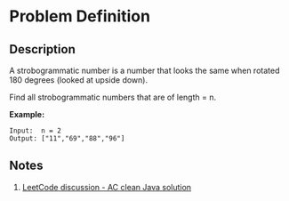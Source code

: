 # Problem Definition

## Description

A strobogrammatic number is a number that looks the same when rotated 180 degrees (looked at upside down).

Find all strobogrammatic numbers that are of length = n.

**Example:**

```text
Input:  n = 2
Output: ["11","69","88","96"]
```

## Notes

1. [LeetCode discussion - AC clean Java solution](https://leetcode.com/explore/interview/card/google/62/recursion-4/399/discuss/67280/AC-clean-Java-solution)